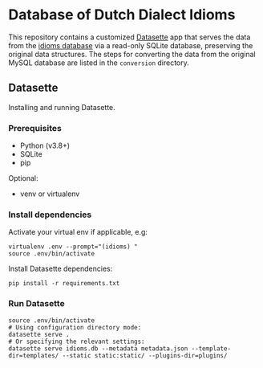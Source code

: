 # Database of Dutch Dialect Idioms

This repository contains a customized [Datasette](https://datasette.io/) app that serves the data from the [idioms database](https://idioms.hum.uu.nl/) via a read-only SQLite database, preserving the original data structures. The steps for converting the data from the original MySQL database are listed in the `conversion` directory.

## Datasette

Installing and running Datasette.
### Prerequisites

- Python (v3.8+)
- SQLite
- pip

Optional:
- venv or virtualenv

### Install dependencies

Activate your virtual env if applicable, e.g:

    virtualenv .env --prompt="(idioms) "
    source .env/bin/activate

Install Datasette dependencies:

    pip install -r requirements.txt

### Run Datasette

    source .env/bin/activate
    # Using configuration directory mode:
    datasette serve .
    # Or specifying the relevant settings:
    datasette serve idioms.db --metadata metadata.json --template-dir=templates/ --static static:static/ --plugins-dir=plugins/
